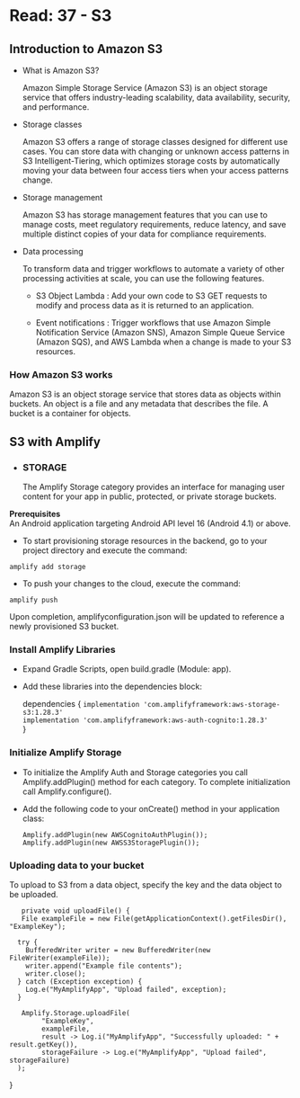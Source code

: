 # Read: 37 - S3
## Introduction to Amazon S3

- What is Amazon S3?

   Amazon Simple Storage Service (Amazon S3) is an object storage service that offers industry-leading scalability, data availability, security, and performance.

- Storage classes      

  Amazon S3 offers a range of storage classes designed for different use cases. 
  You can store data with changing or unknown access patterns in S3 Intelligent-Tiering, which optimizes storage costs by automatically moving your data between four access tiers when your access patterns change. 

- Storage management

  Amazon S3 has storage management features that you can use to manage costs, meet regulatory requirements, reduce latency, and save multiple distinct copies of your data for compliance requirements.

- Data processing              

  To transform data and trigger workflows to automate a variety of other processing activities at scale, you can use the following features.

  - S3 Object Lambda : Add your own code to S3 GET requests to modify and process data as it is returned to an application. 
      
  - Event notifications : Trigger workflows that use Amazon Simple Notification Service (Amazon SNS), Amazon Simple Queue Service (Amazon SQS), and AWS Lambda when a change is made to your S3 resources.


### How Amazon S3 works

Amazon S3 is an object storage service that stores data as objects within buckets. An object is a file and any metadata that describes the file. A bucket is a container for objects.


## S3 with Amplify

- ### STORAGE                  
  The Amplify Storage category provides an interface for managing user content for your app in public, protected, or private storage buckets. 

  
**Prerequisites**                                     
An Android application targeting Android API level 16 (Android 4.1) or above.

- To start provisioning storage resources in the backend, go to your project directory and execute the command:

`amplify add storage`

- To push your changes to the cloud, execute the command:

`amplify push`

Upon completion, amplifyconfiguration.json will be updated to reference a newly provisioned S3 bucket.


### Install Amplify Libraries

- Expand Gradle Scripts, open build.gradle (Module: app).
- Add these libraries into the dependencies block:

  dependencies {
    `implementation 'com.amplifyframework:aws-storage-s3:1.28.3'`                             
    `implementation 'com.amplifyframework:aws-auth-cognito:1.28.3'  `                                    
  }


### Initialize Amplify Storage

- To initialize the Amplify Auth and Storage categories you call Amplify.addPlugin() method for each category. To complete initialization call Amplify.configure().

- Add the following code to your onCreate() method in your application class:
 
  `Amplify.addPlugin(new AWSCognitoAuthPlugin());`                                           
  `Amplify.addPlugin(new AWSS3StoragePlugin());`


###  Uploading data to your bucket

  To upload to S3 from a data object, specify the key and the data object to be uploaded.

       private void uploadFile() {
       File exampleFile = new File(getApplicationContext().getFilesDir(), "ExampleKey");

      try {
        BufferedWriter writer = new BufferedWriter(new FileWriter(exampleFile));
        writer.append("Example file contents");
        writer.close();
      } catch (Exception exception) {
        Log.e("MyAmplifyApp", "Upload failed", exception);
      }

       Amplify.Storage.uploadFile(
            "ExampleKey",
            exampleFile,
            result -> Log.i("MyAmplifyApp", "Successfully uploaded: " + result.getKey()),
            storageFailure -> Log.e("MyAmplifyApp", "Upload failed", storageFailure)
      );
   }
